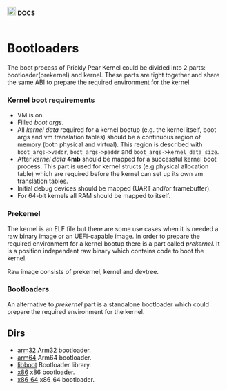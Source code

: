 <img src="https://raw.githubusercontent.com/opuntiaOS-Project/opuntiaOS/master/assets/logo/logo_512.png" width="20"> <b> DOCS</b></br></br>

# Bootloaders

The boot process of Prickly Pear Kernel could be divided into 2 parts: bootloader(prekernel) and kernel. These parts are tight together and share the same ABI to prepare the required environment for the kernel.
 
### Kernel boot requirements
 
* VM is on.
* Filled *boot args*.
* All *kernel data* required for a kernel bootup (e.g. the kernel itself, boot args and vm translation tables) should be a continuous region of memory (both physical and virtual). This region is described with `boot_args->vaddr`, `boot_args->paddr` and `boot_args->kernel_data_size`.
* After *kernel data* **4mb** should be mapped for a successful kernel boot process. This part is used for kernel structs (e.g physical allocation table) which are required before the kernel can set up its own vm translation tables.
* Initial debug devices should be mapped (UART and/or framebuffer).
* For 64-bit kernels all RAM should be mapped to itself.
 
### Prekernel
 
The kernel is an ELF file but there are some use cases when it is needed a raw binary image or an UEFI-capable image. In order to prepare the required environment for a kernel bootup there is a part called *prekernel*. It is a position independent raw binary which contains code to boot the kernel.

Raw image consists of prekernel, kernel and devtree.
 
### Bootloaders
 
An alternative to *prekernel* part is a standalone bootloader which could prepare the required environment for the kernel.

## Dirs

* [arm32](https://github.com/opuntiaOS-Project/opuntiaOS/tree/master/boot/arm32) Arm32 bootloader.
* [arm64](https://github.com/opuntiaOS-Project/opuntiaOS/tree/master/boot/arm64) Arm64 bootloader.
* [libboot](https://github.com/opuntiaOS-Project/opuntiaOS/tree/master/boot/libboot) Bootloader library.
* [x86](https://github.com/opuntiaOS-Project/opuntiaOS/tree/master/boot/x86) x86 bootloader.
* [x86_64](https://github.com/opuntiaOS-Project/opuntiaOS/tree/master/boot/x86_64) x86_64 bootloader.
